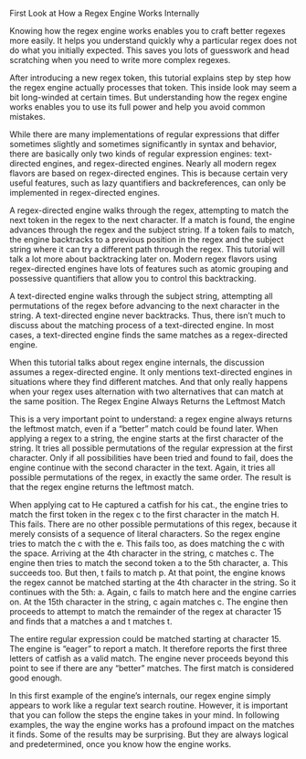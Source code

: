 First Look at How a Regex Engine Works Internally

Knowing how the regex engine works enables you to craft better regexes more easily. It helps you understand quickly why a particular regex does not do what you initially expected. This saves you lots of guesswork and head scratching when you need to write more complex regexes.

After introducing a new regex token, this tutorial explains step by step how the regex engine actually processes that token. This inside look may seem a bit long-winded at certain times. But understanding how the regex engine works enables you to use its full power and help you avoid common mistakes.

While there are many implementations of regular expressions that differ sometimes slightly and sometimes significantly in syntax and behavior, there are basically only two kinds of regular expression engines: text-directed engines, and regex-directed engines. Nearly all modern regex flavors are based on regex-directed engines. This is because certain very useful features, such as lazy quantifiers and backreferences, can only be implemented in regex-directed engines.

A regex-directed engine walks through the regex, attempting to match the next token in the regex to the next character. If a match is found, the engine advances through the regex and the subject string. If a token fails to match, the engine backtracks to a previous position in the regex and the subject string where it can try a different path through the regex. This tutorial will talk a lot more about backtracking later on. Modern regex flavors using regex-directed engines have lots of features such as atomic grouping and possessive quantifiers that allow you to control this backtracking.

A text-directed engine walks through the subject string, attempting all permutations of the regex before advancing to the next character in the string. A text-directed engine never backtracks. Thus, there isn’t much to discuss about the matching process of a text-directed engine. In most cases, a text-directed engine finds the same matches as a regex-directed engine.

When this tutorial talks about regex engine internals, the discussion assumes a regex-directed engine. It only mentions text-directed engines in situations where they find different matches. And that only really happens when your regex uses alternation with two alternatives that can match at the same position.
The Regex Engine Always Returns the Leftmost Match

This is a very important point to understand: a regex engine always returns the leftmost match, even if a “better” match could be found later. When applying a regex to a string, the engine starts at the first character of the string. It tries all possible permutations of the regular expression at the first character. Only if all possibilities have been tried and found to fail, does the engine continue with the second character in the text. Again, it tries all possible permutations of the regex, in exactly the same order. The result is that the regex engine returns the leftmost match.

When applying cat to He captured a catfish for his cat., the engine tries to match the first token in the regex c to the first character in the match H. This fails. There are no other possible permutations of this regex, because it merely consists of a sequence of literal characters. So the regex engine tries to match the c with the e. This fails too, as does matching the c with the space. Arriving at the 4th character in the string, c matches c. The engine then tries to match the second token a to the 5th character, a. This succeeds too. But then, t fails to match p. At that point, the engine knows the regex cannot be matched starting at the 4th character in the string. So it continues with the 5th: a. Again, c fails to match here and the engine carries on. At the 15th character in the string, c again matches c. The engine then proceeds to attempt to match the remainder of the regex at character 15 and finds that a matches a and t matches t.

The entire regular expression could be matched starting at character 15. The engine is “eager” to report a match. It therefore reports the first three letters of catfish as a valid match. The engine never proceeds beyond this point to see if there are any “better” matches. The first match is considered good enough.

In this first example of the engine’s internals, our regex engine simply appears to work like a regular text search routine. However, it is important that you can follow the steps the engine takes in your mind. In following examples, the way the engine works has a profound impact on the matches it finds. Some of the results may be surprising. But they are always logical and predetermined, once you know how the engine works.